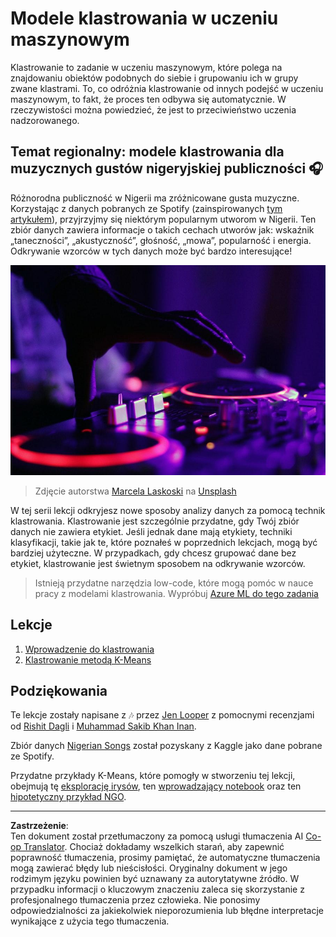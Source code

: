 <!--
CO_OP_TRANSLATOR_METADATA:
{
  "original_hash": "b28a3a4911584062772c537b653ebbc7",
  "translation_date": "2025-09-03T17:01:47+00:00",
  "source_file": "5-Clustering/README.md",
  "language_code": "pl"
}
-->
# Modele klastrowania w uczeniu maszynowym

Klastrowanie to zadanie w uczeniu maszynowym, które polega na znajdowaniu obiektów podobnych do siebie i grupowaniu ich w grupy zwane klastrami. To, co odróżnia klastrowanie od innych podejść w uczeniu maszynowym, to fakt, że proces ten odbywa się automatycznie. W rzeczywistości można powiedzieć, że jest to przeciwieństwo uczenia nadzorowanego.

## Temat regionalny: modele klastrowania dla muzycznych gustów nigeryjskiej publiczności 🎧

Różnorodna publiczność w Nigerii ma zróżnicowane gusta muzyczne. Korzystając z danych pobranych ze Spotify (zainspirowanych [tym artykułem](https://towardsdatascience.com/country-wise-visual-analysis-of-music-taste-using-spotify-api-seaborn-in-python-77f5b749b421)), przyjrzyjmy się niektórym popularnym utworom w Nigerii. Ten zbiór danych zawiera informacje o takich cechach utworów jak: wskaźnik „taneczności”, „akustyczność”, głośność, „mowa”, popularność i energia. Odkrywanie wzorców w tych danych może być bardzo interesujące!

![Gramofon](../../../translated_images/turntable.f2b86b13c53302dc106aa741de9dc96ac372864cf458dd6f879119857aab01da.pl.jpg)

> Zdjęcie autorstwa <a href="https://unsplash.com/@marcelalaskoski?utm_source=unsplash&utm_medium=referral&utm_content=creditCopyText">Marcela Laskoski</a> na <a href="https://unsplash.com/s/photos/nigerian-music?utm_source=unsplash&utm_medium=referral&utm_content=creditCopyText">Unsplash</a>
  
W tej serii lekcji odkryjesz nowe sposoby analizy danych za pomocą technik klastrowania. Klastrowanie jest szczególnie przydatne, gdy Twój zbiór danych nie zawiera etykiet. Jeśli jednak dane mają etykiety, techniki klasyfikacji, takie jak te, które poznałeś w poprzednich lekcjach, mogą być bardziej użyteczne. W przypadkach, gdy chcesz grupować dane bez etykiet, klastrowanie jest świetnym sposobem na odkrywanie wzorców.

> Istnieją przydatne narzędzia low-code, które mogą pomóc w nauce pracy z modelami klastrowania. Wypróbuj [Azure ML do tego zadania](https://docs.microsoft.com/learn/modules/create-clustering-model-azure-machine-learning-designer/?WT.mc_id=academic-77952-leestott)

## Lekcje

1. [Wprowadzenie do klastrowania](1-Visualize/README.md)
2. [Klastrowanie metodą K-Means](2-K-Means/README.md)

## Podziękowania

Te lekcje zostały napisane z 🎶 przez [Jen Looper](https://www.twitter.com/jenlooper) z pomocnymi recenzjami od [Rishit Dagli](https://rishit_dagli) i [Muhammad Sakib Khan Inan](https://twitter.com/Sakibinan).

Zbiór danych [Nigerian Songs](https://www.kaggle.com/sootersaalu/nigerian-songs-spotify) został pozyskany z Kaggle jako dane pobrane ze Spotify.

Przydatne przykłady K-Means, które pomogły w stworzeniu tej lekcji, obejmują tę [eksplorację irysów](https://www.kaggle.com/bburns/iris-exploration-pca-k-means-and-gmm-clustering), ten [wprowadzający notebook](https://www.kaggle.com/prashant111/k-means-clustering-with-python) oraz ten [hipotetyczny przykład NGO](https://www.kaggle.com/ankandash/pca-k-means-clustering-hierarchical-clustering).

---

**Zastrzeżenie**:  
Ten dokument został przetłumaczony za pomocą usługi tłumaczenia AI [Co-op Translator](https://github.com/Azure/co-op-translator). Chociaż dokładamy wszelkich starań, aby zapewnić poprawność tłumaczenia, prosimy pamiętać, że automatyczne tłumaczenia mogą zawierać błędy lub nieścisłości. Oryginalny dokument w jego rodzimym języku powinien być uznawany za autorytatywne źródło. W przypadku informacji o kluczowym znaczeniu zaleca się skorzystanie z profesjonalnego tłumaczenia przez człowieka. Nie ponosimy odpowiedzialności za jakiekolwiek nieporozumienia lub błędne interpretacje wynikające z użycia tego tłumaczenia.